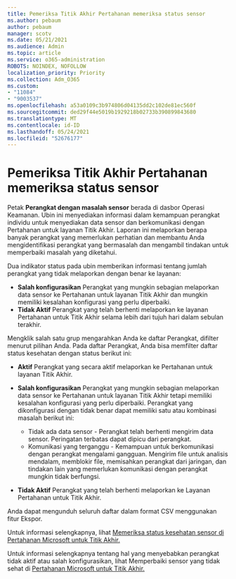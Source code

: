 ```yaml
---
title: Pemeriksa Titik Akhir Pertahanan memeriksa status sensor
ms.author: pebaum
author: pebaum
manager: scotv
ms.date: 05/21/2021
ms.audience: Admin
ms.topic: article
ms.service: o365-administration
ROBOTS: NOINDEX, NOFOLLOW
localization_priority: Priority
ms.collection: Adm_O365
ms.custom:
- "11084"
- "9003537"
ms.openlocfilehash: a53a0109c3b974806d04135dd2c102de81ec560f
ms.sourcegitcommit: ded29f44e5019b1929218b02733b390899843680
ms.translationtype: MT
ms.contentlocale: id-ID
ms.lasthandoff: 05/24/2021
ms.locfileid: "52676177"
---
```

# <a name="defender-endpoint-check-sensor-status"></a>Pemeriksa Titik Akhir Pertahanan memeriksa status sensor

Petak **Perangkat dengan masalah sensor** berada di dasbor Operasi Keamanan. Ubin ini menyediakan informasi dalam kemampuan perangkat individu untuk menyediakan data sensor dan berkomunikasi dengan Pertahanan untuk layanan Titik Akhir. Laporan ini melaporkan berapa banyak perangkat yang memerlukan perhatian dan membantu Anda mengidentifikasi perangkat yang bermasalah dan mengambil tindakan untuk memperbaiki masalah yang diketahui.

Dua indikator status pada ubin memberikan informasi tentang jumlah perangkat yang tidak melaporkan dengan benar ke layanan:

- **Salah konfigurasikan** Perangkat yang mungkin sebagian melaporkan data sensor ke Pertahanan untuk layanan Titik Akhir dan mungkin memiliki kesalahan konfigurasi yang perlu diperbaiki.
- **Tidak Aktif** Perangkat yang telah berhenti melaporkan ke layanan Pertahanan untuk Titik Akhir selama lebih dari tujuh hari dalam sebulan terakhir.

Mengklik salah satu grup mengarahkan Anda ke daftar Perangkat, difilter menurut pilihan Anda. Pada daftar Perangkat, Anda bisa memfilter daftar status kesehatan dengan status berikut ini:

- **Aktif** Perangkat yang secara aktif melaporkan ke Pertahanan untuk layanan Titik Akhir.
- **Salah konfigurasikan** Perangkat yang mungkin sebagian melaporkan data sensor ke Pertahanan untuk layanan Titik Akhir tetapi memiliki kesalahan konfigurasi yang perlu diperbaiki. Perangkat yang dikonfigurasi dengan tidak benar dapat memiliki satu atau kombinasi masalah berikut ini:

    - Tidak ada data sensor - Perangkat telah berhenti mengirim data sensor. Peringatan terbatas dapat dipicu dari perangkat.
    - Komunikasi yang terganggu - Kemampuan untuk berkomunikasi dengan perangkat mengalami gangguan. Mengirim file untuk analisis mendalam, memblokir file, memisahkan perangkat dari jaringan, dan tindakan lain yang memerlukan komunikasi dengan perangkat mungkin tidak berfungsi.
- **Tidak Aktif** Perangkat yang telah berhenti melaporkan ke Layanan Pertahanan untuk Titik Akhir.

Anda dapat mengunduh seluruh daftar dalam format CSV menggunakan fitur Ekspor.

Untuk informasi selengkapnya, lihat [Memeriksa status kesehatan sensor di Pertahanan Microsoft untuk Titik Akhir.](/microsoft-365/security/defender-endpoint/check-sensor-status)

Untuk informasi selengkapnya tentang hal yang menyebabkan perangkat tidak aktif atau salah konfigurasikan, lihat Memperbaiki sensor yang tidak sehat di [Pertahanan Microsoft untuk Titik Akhir.](/microsoft-365/security/defender-endpoint/fix-unhealthy-sensors)
